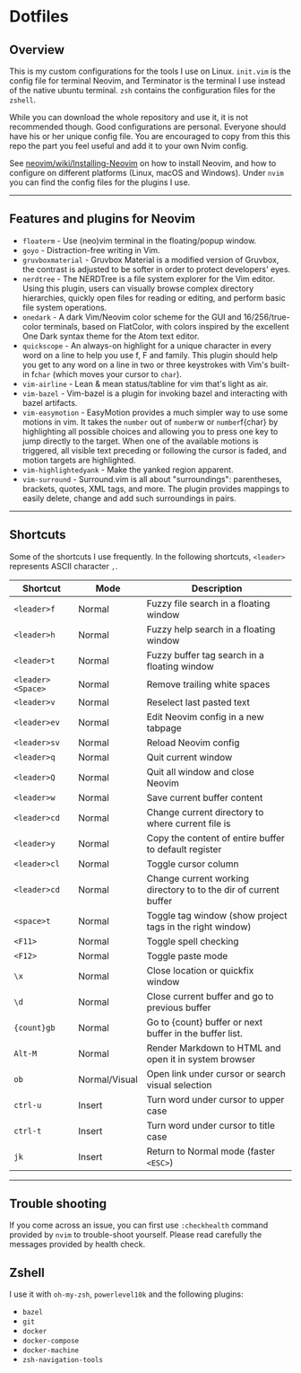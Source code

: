 # Dotfiles

## Overview

This is my custom configurations for the tools I use on Linux. `init.vim` is the config file for terminal Neovim, and Terminator is the terminal I use instead of the native ubuntu terminal.
`zsh` contains the configuration files for the `zshell`.

While you can download the whole repository and use it, it is not recommended though. Good configurations are personal. Everyone should have his or her unique config file. You are encouraged to copy from this this repo the part you feel useful and add it to your own Nvim config.

See [neovim/wiki/Installing-Neovim](https://github.com/neovim/neovim/wiki/Installing-Neovim) on how to install Neovim, and how to configure on different platforms (Linux, macOS and Windows).
Under `nvim` you can find the config files for the plugins I use.

---

## Features and plugins for Neovim

* `floaterm` - Use (neo)vim terminal in the floating/popup window.
* `goyo` - Distraction-free writing in Vim.
* `gruvboxmaterial` - Gruvbox Material is a modified version of Gruvbox, the contrast is adjusted to be softer in order to protect developers' eyes.
* `nerdtree` - The NERDTree is a file system explorer for the Vim editor. Using this plugin, users can visually browse complex directory hierarchies, quickly open files for reading or editing, and perform basic file system operations.
* `onedark` - A dark Vim/Neovim color scheme for the GUI and 16/256/true-color terminals, based on FlatColor, with colors inspired by the excellent One Dark syntax theme for the Atom text editor.
* `quickscope` - An always-on highlight for a unique character in every word on a line to help you use f, F and family. This plugin should help you get to any word on a line in two or three keystrokes with Vim's built-in f`char` (which moves your cursor to `char`).
* `vim-airline` - Lean & mean status/tabline for vim that's light as air.
* `vim-bazel` - Vim-bazel is a plugin for invoking bazel and interacting with bazel artifacts.
* `vim-easymotion` - EasyMotion provides a much simpler way to use some motions in vim. It takes the `number` out of `number`w or `number`f{char} by highlighting all possible choices and allowing you to press one key to jump directly to the target.
When one of the available motions is triggered, all visible text preceding or following the cursor is faded, and motion targets are highlighted.
* `vim-highlightedyank` - Make the yanked region apparent.
* `vim-surround` - Surround.vim is all about "surroundings": parentheses, brackets, quotes, XML tags, and more. The plugin provides mappings to easily delete, change and add such surroundings in pairs.

---
## Shortcuts

Some of the shortcuts I use frequently. In the following shortcuts, `<leader>` represents ASCII character `,`.

| Shortcut          | Mode          | Description                                                      |
| ----------------- | ------------- | ---------------------------------------------------------------- |
| `<leader>f`       | Normal        | Fuzzy file search in a floating window                           |
| `<leader>h`       | Normal        | Fuzzy help search in a floating window                           |
| `<leader>t`       | Normal        | Fuzzy buffer tag search in a floating window                     |
| `<leader><Space>` | Normal        | Remove trailing white spaces                                     |
| `<leader>v`       | Normal        | Reselect last pasted text                                        |
| `<leader>ev`      | Normal        | Edit Neovim config in a new tabpage                              |
| `<leader>sv`      | Normal        | Reload Neovim config                                             |
| `<leader>q`       | Normal        | Quit current window                                              |
| `<leader>Q`       | Normal        | Quit all window and close Neovim                                 |
| `<leader>w`       | Normal        | Save current buffer content                                      |
| `<leader>cd`      | Normal        | Change current directory to where current file is                |
| `<leader>y`       | Normal        | Copy the content of entire buffer to default register            |
| `<leader>cl`      | Normal        | Toggle cursor column                                             |
| `<leader>cd`      | Normal        | Change current working directory to to the dir of current buffer |
| `<space>t`        | Normal        | Toggle tag window (show project tags in the right window)        |
| `<F11>`           | Normal        | Toggle spell checking                                            |
| `<F12>`           | Normal        | Toggle paste mode                                                |
| `\x`              | Normal        | Close location or quickfix window                                |
| `\d`              | Normal        | Close current buffer and go to previous buffer                   |
| `{count}gb`       | Normal        | Go to {count} buffer or next buffer in the buffer list.          |
| `Alt-M`           | Normal        | Render Markdown to HTML and open it in system browser            |
| `ob`              | Normal/Visual | Open link under cursor or search visual selection                |
| `ctrl-u`          | Insert        | Turn word under cursor to upper case                             |
| `ctrl-t`          | Insert        | Turn word under cursor to title case                             |
| `jk`              | Insert        | Return to Normal mode (faster `<ESC>`)                           |

---

## Trouble shooting

If you come across an issue, you can first use `:checkhealth` command provided by `nvim` to trouble-shoot yourself. Please read carefully the messages provided by health check.

## Zshell

I use it with `oh-my-zsh`, `powerlevel10k` and the following plugins:

* `bazel`
* `git`
* `docker`
* `docker-compose`
* `docker-machine`
* `zsh-navigation-tools`

